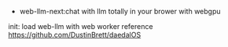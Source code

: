 - web-llm-next:chat with llm totally in your brower with webgpu

init: load web-llm with web worker reference https://github.com/DustinBrett/daedalOS
